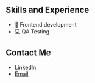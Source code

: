 ## Skills and Experience
* 👾 Frontend development
* 💻 QA Testing

## Contact Me
* [LinkedIn](https://www.linkedin.com/in/viniciuscmenezes/)
* [Email](mailto:viniciuscassiomnz@gmail.com)
